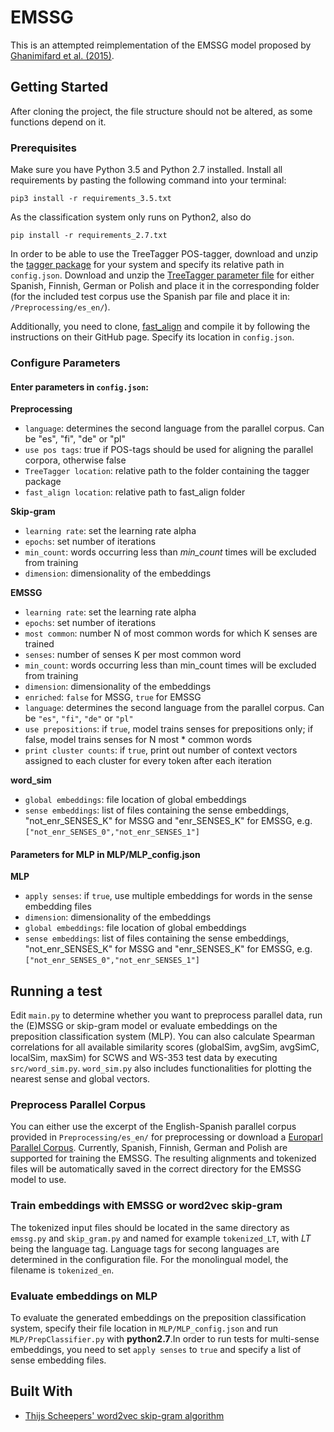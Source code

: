 # EMSSG

This is an attempted reimplementation of the EMSSG model proposed by [Ghanimifard et al. (2015)](https://aclweb.org/anthology//R15-1029).

## Getting Started
After cloning the project, the file structure should not be altered, as some functions depend on it.

### Prerequisites

Make sure you have Python 3.5 and Python 2.7 installed. Install all requirements by pasting the following command into your terminal:

  `pip3 install -r requirements_3.5.txt`
  
  As the classification system only runs on Python2, also do
  
  `pip install -r requirements_2.7.txt`

In order to be able to use the TreeTagger POS-tagger, download and unzip the [tagger package](http://www.cis.uni-muenchen.de/~schmid/tools/TreeTagger/) for your system and specify its relative path in `config.json`.
Download and unzip the [TreeTagger parameter file](http://www.cis.uni-muenchen.de/~schmid/tools/TreeTagger/) for either Spanish, Finnish, German or Polish and place it in the corresponding folder (for the included test corpus use the Spanish par file and place it in: `/Preprocessing/es_en/`).

Additionally, you need to clone, [fast_align](https://github.com/clab/fast_align) and compile it by following the instructions on their GitHub page. Specify its location in `config.json`.

### Configure Parameters
#### Enter parameters in `config.json`:

**Preprocessing**
* `language`: determines the second language from the parallel corpus. Can be "es", "fi", "de" or "pl"
* `use pos tags`: true if POS-tags should be used for aligning the parallel corpora, otherwise false
* `TreeTagger location`: relative path to the folder containing the tagger package
* `fast_align location`: relative path to fast_align folder

**Skip-gram**
* `learning rate`: set the learning rate alpha
* `epochs`: set number of iterations
* `min_count`: words occurring less than _min_count_ times will be excluded from training
* `dimension`: dimensionality of the embeddings

**EMSSG**
* `learning rate`: set the learning rate alpha
* `epochs`: set number of iterations
* `most common`: number N of most common words for which K senses are trained
* `senses`: number of senses K per most common word
* `min_count`: words occurring less than min_count times will be excluded from training
* `dimension`: dimensionality of the embeddings
* `enriched`: `false` for MSSG, `true` for EMSSG
* `language`: determines the second language from the parallel corpus. Can be `"es"`, `"fi"`, `"de"` or `"pl"`
* `use prepositions`: if `true`, model trains senses for prepositions only; if false, model trains senses for N most * common words
* `print cluster counts`: if `true`, print out number of context vectors assigned to each cluster for every token after each iteration

**word_sim**
* `global embeddings`: file location of global embeddings
* `sense embeddings`: list of files containing the sense embeddings, "not_enr_SENSES_K" for MSSG and "enr_SENSES_K" for EMSSG, e.g. `["not_enr_SENSES_0","not_enr_SENSES_1"]`

#### Parameters for MLP in MLP/MLP_config.json
**MLP**
* `apply senses`: if `true`, use multiple embeddings for words in the sense embedding files
* `dimension`: dimensionality of the embeddings
* `global embeddings`: file location of global embeddings
* `sense embeddings`: list of files containing the sense embeddings, "not_enr_SENSES_K" for MSSG and "enr_SENSES_K" for EMSSG, e.g. `["not_enr_SENSES_0","not_enr_SENSES_1"]`

## Running a test

Edit `main.py` to determine whether you want to preprocess parallel data, run the (E)MSSG or skip-gram model or evaluate embeddings on the preposition classification system (MLP). You can also calculate Spearman correlations for all available similarity scores (globalSim, avgSim, avgSimC, localSim, maxSim) for SCWS and WS-353 test data by executing `src/word_sim.py`. `word_sim.py` also includes functionalities for plotting the nearest sense and global vectors.

### Preprocess Parallel Corpus
You can either use the excerpt of the English-Spanish parallel corpus provided in `Preprocessing/es_en/` for preprocessing or download a [Europarl Parallel Corpus](http://www.statmt.org/europarl/). Currently, Spanish, Finnish, German and Polish are supported for training the EMSSG. The resulting alignments and tokenized files will be automatically saved in the correct directory for the EMSSG model to use.

### Train embeddings with EMSSG or word2vec skip-gram
The tokenized input files should be located in the same directory as `emssg.py` and `skip_gram.py` and named for example `tokenized_LT`, with _LT_ being the language tag. Language tags for secong languages are determined in the configuration file. For the monolingual model, the filename is `tokenized_en`.

### Evaluate embeddings on MLP
To evaluate the generated embeddings on the preposition classification system, specify their file location in `MLP/MLP_config.json` and run `MLP/PrepClassifier.py` with **python2.7**.In order to run tests for multi-sense embeddings, you need to set `apply senses` to `true` and specify a list of sense embedding files. 

## Built With

* [Thijs Scheepers' word2vec skip-gram algorithm](https://github.com/tscheepers/word2vec)

